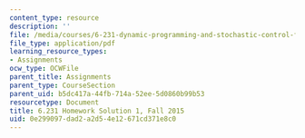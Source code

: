 ```yaml
---
content_type: resource
description: ''
file: /media/courses/6-231-dynamic-programming-and-stochastic-control-fall-2015/0e299097dad2a2d54e12671cd371e8c0_MIT6_231F15_Solution1.pdf
file_type: application/pdf
learning_resource_types:
- Assignments
ocw_type: OCWFile
parent_title: Assignments
parent_type: CourseSection
parent_uid: b5dc417a-44fb-714a-52ee-5d0860b99b53
resourcetype: Document
title: 6.231 Homework Solution 1, Fall 2015
uid: 0e299097-dad2-a2d5-4e12-671cd371e8c0
---
```

